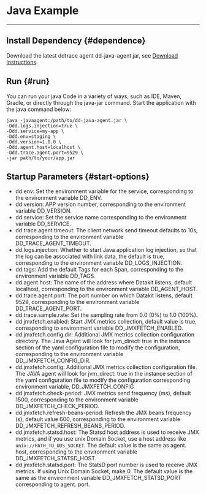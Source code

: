 # Java Example

---


## Install Dependency {#dependence}

Download the latest ddtrace agent dd-java-agent.jar, see [Download Instructions](ddtrace.md#doc-example).

## Run {#run}

You can run your java Code in a variety of ways, such as IDE, Maven, Gradle, or directly through the java-jar command. Start the application with the java command below:

```shell
java -javaagent:/path/to/dd-java-agent.jar \
-Ddd.logs.injection=true \
-Ddd.service=my-app \
-Ddd.env=staging \
-Ddd.version=1.0.0 \
-Ddd.agent.host=localhost \
-Ddd.trace.agent.port=9529 \
-jar path/to/your/app.jar
```

## Startup Parameters {#start-options}

- dd.env: Set the environment variable for the service, corresponding to the environment variable DD_ENV.
- dd.version: APP version number, corresponding to the environment variable DD_VERSION.
- dd.service: Set the service name corresponding to the environment variable DD_SERVICE.
- dd.trace.agent.timeout: The client network send timeout defaults to 10s, corresponding to the environment variable DD_TRACE_AGENT_TIMEOUT.
- dd.logs.injection: Whether to start Java application log injection, so that the log can be associated with link data, the default is true, corresponding to the environment variable DD_LOGS_INJECTION.
- dd.tags: Add the default Tags for each Span, corresponding to the environment variable DD_TAGS.
- dd.agent.host: The name of the address where Datakit listens, default localhost, corresponding to the environment variable DD_AGENT_HOST.
- dd.trace.agent.port: The port number on which Datakit listens, default 9529, corresponding to the environment variable DD_TRACE_AGENT_PORT.
- dd.trace.sample.rate: Set the sampling rate from 0.0 (0%) to 1.0 (100%).
- dd.jmxfetch.enabled: Start JMX metrics collection, default value is true, corresponding to environment variable DD_JMXFETCH_ENABLED.
- dd.jmxfetch.config.dir: Additional JMX metrics collection configuration directory. The Java Agent will look for jvm_direct: true in the instance section of the yaml configuration file to modify the configuration, corresponding to the environment variable DD_JMXFETCH_CONFIG_DIR.
- dd.jmxfetch.config: Additional JMX metrics collection configuration file. The JAVA agent will look for jvm_direct: true in the instance section of the yaml configuration file to modify the configuration corresponding environment variable,  DD_JMXFETCH_CONFIG
- dd.jmxfetch.check-period: JMX metrics send frequency (ms), default 1500, corresponding to the environment variable DD_JMXFETCH_CHECK_PERIOD.
- dd.jmxfetch.refresh-beans-period: Refresh the JMX beans frequency (s), default value 600, corresponding to the environment variable  DD_JMXFETCH_REFRESH_BEANS_PERIOD.
- dd.jmxfetch.statsd.host: The Statsd host address is used to receive JMX metrics, and if you use unix Domain Socket, use a host address like `unix://PATH_TO_UDS_SOCKET`. The default value is the same as agent. host, corresponding to the environment variable DD_JMXFETCH_STATSD_HOST.
- dd.jmxfetch.statsd.port: The StatsD port number is used to receive JMX metrics. If using Unix Domain Socket, make 0. The default value is the same as the environment variable DD_JMXFETCH_STATSD_PORT corresponding to agent. port.
